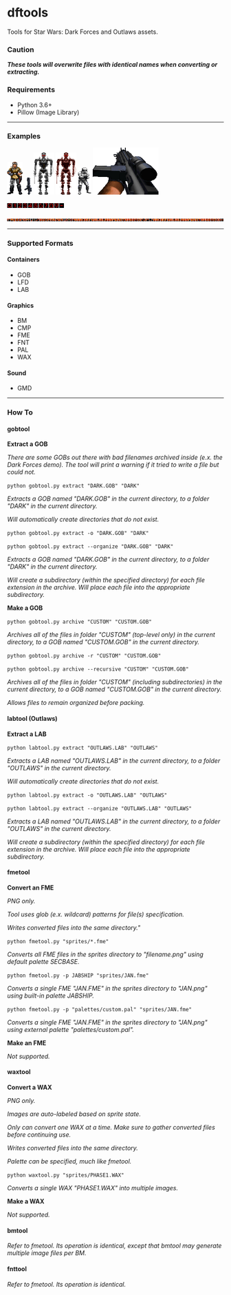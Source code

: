 # dftools
Tools for Star Wars: Dark Forces and Outlaws assets.

### Caution
***These tools will overwrite files with identical names when converting or extracting.***

### Requirements
* Python 3.6+
* Pillow (Image Library)

***

### Examples

![Jan Ors](examples/jan.png "Jan Ors")
![Stormtrooper Rifle](examples/ist-gunu.png "Stormtrooper Rifle")
![Phase 1 Dark Trooper](examples/phase1.png "Phase 1 Dark Trooper")
![Phase 1 Dark Trooper (GROMAS)](examples/phase1-gromas.png "Phase 1 Dark Trooper (GROMAS)")
![Stormtrooper](examples/stormfin.png "Stormtrooper")
![Stormtrooper Rifle (First Person)](examples/rifle1.png "Stormtrooper Rifle (First Person)")

![Ammo Font](examples/amonum.png "Ammo Font")

![Glowing Font](examples/glowing.png "Glowing Font")

***

### Supported Formats

#### Containers
* GOB
* LFD
* LAB

#### Graphics
* BM
* CMP
* FME
* FNT
* PAL
* WAX

#### Sound
* GMD

***

### How To

#### gobtool
**Extract a GOB**

*There are some GOBs out there with bad filenames archived inside (e.x. the Dark Forces demo). The tool will print a warning if it tried to write a file but could not.*

`python gobtool.py extract "DARK.GOB" "DARK"`

*Extracts a GOB named "DARK.GOB" in the current directory, to a folder "DARK" in the current directory.*

*Will automatically create directories that do not exist.*

`python gobtool.py extract -o "DARK.GOB" "DARK"`

`python gobtool.py extract --organize "DARK.GOB" "DARK"`


*Extracts a GOB named "DARK.GOB" in the current directory, to a folder "DARK" in the current directory.*

*Will create a subdirectory (within the specified directory) for each file extension in the archive. Will place each file into the appropriate subdirectory.*

**Make a GOB**

`python gobtool.py archive "CUSTOM" "CUSTOM.GOB"`

*Archives all of the files in folder "CUSTOM" (top-level only) in the current directory, to a GOB named "CUSTOM.GOB" in the current directory.*

`python gobtool.py archive -r "CUSTOM" "CUSTOM.GOB"`

`python gobtool.py archive --recursive "CUSTOM" "CUSTOM.GOB"`

*Archives all of the files in folder "CUSTOM" (including subdirectories) in the current directory, to a GOB named "CUSTOM.GOB" in the current directory.*

*Allows files to remain organized before packing.*

#### labtool (Outlaws)
**Extract a LAB**

`python labtool.py extract "OUTLAWS.LAB" "OUTLAWS"`

*Extracts a LAB named "OUTLAWS.LAB" in the current directory, to a folder "OUTLAWS" in the current directory.*

*Will automatically create directories that do not exist.*

`python labtool.py extract -o "OUTLAWS.LAB" "OUTLAWS"`

`python labtool.py extract --organize "OUTLAWS.LAB" "OUTLAWS"`


*Extracts a LAB named "OUTLAWS.LAB" in the current directory, to a folder "OUTLAWS" in the current directory.*

*Will create a subdirectory (within the specified directory) for each file extension in the archive. Will place each file into the appropriate subdirectory.*

#### fmetool
**Convert an FME**

*PNG only.*

*Tool uses glob (e.x. wildcard) patterns for file(s) specification.*

*Writes converted files into the same directory."*

`python fmetool.py "sprites/*.fme"`

*Converts all FME files in the sprites directory to "filename.png" using default palette SECBASE.*

`python fmetool.py -p JABSHIP "sprites/JAN.fme"`

*Converts a single FME "JAN.FME" in the sprites directory to "JAN.png" using built-in palette JABSHIP.*

`python fmetool.py -p "palettes/custom.pal" "sprites/JAN.fme"`

*Converts a single FME "JAN.FME" in the sprites directory to "JAN.png" using external palette "palettes/custom.pal".*

**Make an FME**

*Not supported.*

#### waxtool
**Convert a WAX**

*PNG only.*

*Images are auto-labeled based on sprite state.*

*Only can convert one WAX at a time. Make sure to gather converted files before continuing use.*

*Writes converted files into the same directory.*

*Palette can be specified, much like fmetool.*

`python waxtool.py "sprites/PHASE1.WAX"`

*Converts a single WAX "PHASE1.WAX" into multiple images.*


**Make a WAX**

*Not supported.*

#### bmtool

*Refer to fmetool. Its operation is identical, except that bmtool may generate multiple image files per BM.*

#### fnttool

*Refer to fmetool. Its operation is identical.*
